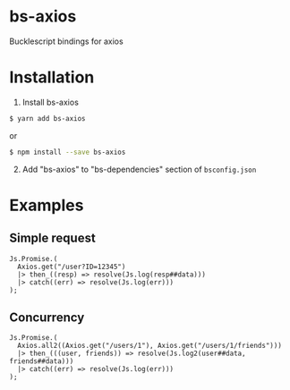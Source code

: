 # bs-axios

Bucklescript bindings for axios

# Installation

1. Install bs-axios

```bash
$ yarn add bs-axios
```

or

```bash
$ npm install --save bs-axios
```

2. Add "bs-axios" to "bs-dependencies" section of `bsconfig.json`

# Examples

## Simple request

```reason
Js.Promise.(
  Axios.get("/user?ID=12345")
  |> then_((resp) => resolve(Js.log(resp##data)))
  |> catch((err) => resolve(Js.log(err)))
);
```

## Concurrency

```reason
Js.Promise.(
  Axios.all2((Axios.get("/users/1"), Axios.get("/users/1/friends")))
  |> then_(((user, friends)) => resolve(Js.log2(user##data, friends##data)))
  |> catch((err) => resolve(Js.log(err)))
);
```

